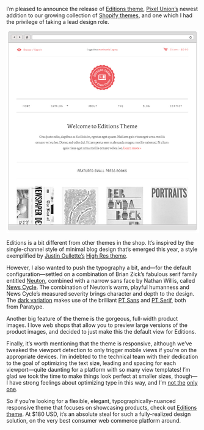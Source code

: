 I’m pleased to announce the release of [Editions theme](http://editions-theme.myshopify.com), [Pixel Union’s](http://pixelunion.net) newest addition to our growing collection of [Shopify themes](http://shopify.com/themes), and one which I had the privilege of taking a lead design role.

<img src="/images/editions-theme-1.jpg" alt="Editions Theme" />

Editions is a bit different from other themes in the shop. It’s inspired by the single-channel style of minimal blog design that’s emerged this year, a style exemplified by [Justin Oullette’s](http://jstn.cc) [High Res theme](http://http://highrestheme.tumblr.com).

However, I also wanted to push the typography a bit, and—for the default configuration—settled on a combination of Brian Zick’s fabulous serif family entitled [Neuton](http://www.google.com/webfonts/specimen/Neuton), combined with a narrow sans face by Nathan Willis, called [News Cycle](http://http://www.google.com/webfonts/specimen/News+Cycle). The combination of Neuton’s warm, playful humanness and News Cycle’s measured severity brings character and depth to the design. The [dark variation](http://editions-theme-dark.myshopify.com) makes use of the brilliant [PT Sans](http://www.google.com/webfonts/specimen/PT+Sans) and [PT Serif](http://www.google.com/webfonts/specimen/PT+Serif), both from Paratype.

Another big feature of the theme is the gorgeous, full-width product images. I love web shops that allow you to preview large versions of the product images, and decided to just make this the default view for Editions.

Finally, it’s worth mentioning that the theme is responsive, although we’ve tweaked the viewport detection to only trigger mobile views if you’re on the appropriate devices. I’m indebted to the technical team with their dedication to the goal of optimizing the text size, leading and spacing for each viewport—quite daunting for a platform with so many view templates! I’m glad we took the time to make things look perfect at smaller sizes, though—I have strong feelings about optimizing type in this way, and I’m [not the](https://twitter.com/markboulton/status/267991619607871490) [only one](https://twitter.com/iA/status/267992691944587264).

So if you’re looking for a flexible, elegant, typographically-nuanced responsive theme that focuses on showcasing products, check out [Editions theme](http://editions-theme.myshopify.com). At $180 USD, it’s an absolute steal for such a fully-realized design solution, on the very best consumer web commerce platform around.